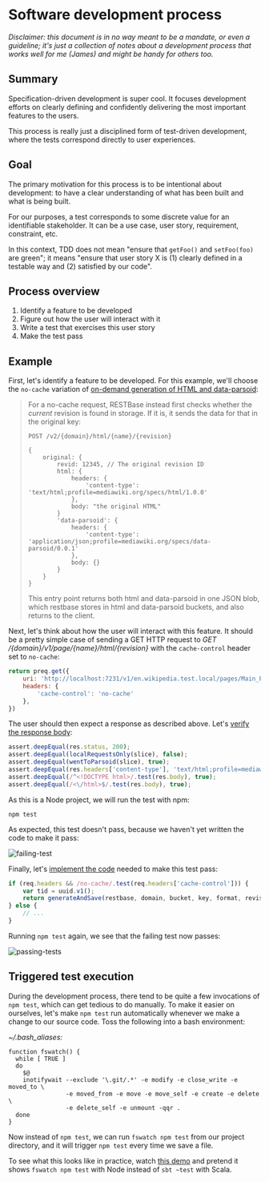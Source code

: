 # Software development process

*Disclaimer: this document is in no way meant to be a mandate, or even a guideline; it's just a collection of notes about a development process that works well for me (James) and might be handy for others too.*

## Summary

Specification-driven development is super cool.  It focuses development efforts on clearly defining and confidently delivering the most important features to the users.

This process is really just a disciplined form of test-driven development, where the tests correspond directly to user experiences.

## Goal

The primary motivation for this process is to be intentional about development: to have a clear understanding of what has been built and what is being built.

For our purposes, a test corresponds to some discrete value for an identifiable stakeholder.  It can be a use case, user story, requirement, constraint, etc.

In this context, TDD does not mean "ensure that `getFoo()` and `setFoo(foo)` are green"; it means "ensure that user story X is (1) clearly defined in a testable way and (2) satisfied by our code".

## Process overview

1. Identify a feature to be developed
2. Figure out how the user will interact with it
3. Write a test that exercises this user story
4. Make the test pass

## Example

First, let's identify a feature to be developed.  For this example, we'll choose the `no-cache` variation of [on-demand generation of HTML and data-parsoid](https://phabricator.wikimedia.org/T75955):

> For a no-cache request, RESTBase instead first checks whether the *current* revision is found in storage. If it is, it sends the data for that in the original key:
> 
> ```
> POST /v2/{domain}/html/{name}/{revision}
>
> {
>     original: {
>         revid: 12345, // The original revision ID
>         html: {
>             headers: {
>                 'content-type': 'text/html;profile=mediawiki.org/specs/html/1.0.0'
>             },
>             body: "the original HTML"
>         }
>         'data-parsoid': {
>             headers: {
>                 'content-type': 'application/json;profile=mediawiki.org/specs/data-parsoid/0.0.1'
>             },
>             body: {}
>         }
>     }
> }
> ```
>
> This entry point returns both html and data-parsoid in one JSON blob, which restbase stores in html and data-parsoid buckets, and also returns to the client.

Next, let's think about how the user will interact with this feature.  It should be a pretty simple case of sending a GET HTTP request to *GET /{domain}/v1/page/{name}/html/{revision}* with the `cache-control` header set to `no-cache`:

```javascript
return preq.get({
    uri: 'http://localhost:7231/v1/en.wikipedia.test.local/pages/Main_Page/html/139993',
    headers: {
        'cache-control': 'no-cache'
    },
})
```

The user should then expect a response as described above.  Let's [verify the response body](https://github.com/earldouglas/restbase/blob/56127d0f93034aa5e267bdce2d490c079052dfe3/test/features/parsoid/ondemand.js#L87):

```javascript
assert.deepEqual(res.status, 200);
assert.deepEqual(localRequestsOnly(slice), false);
assert.deepEqual(wentToParsoid(slice), true);
assert.deepEqual(res.headers['content-type'], 'text/html;profile=mediawiki.org/specs/html/1.0.0');
assert.deepEqual(/^<!DOCTYPE html>/.test(res.body), true);
assert.deepEqual(/<\/html>$/.test(res.body), true);
```

As this is a Node project, we will run the test with npm:

```
npm test
```

As expected, this test doesn't pass, because we haven't yet written the code to make it pass:

![failing-test](https://raw.githubusercontent.com/wikimedia/restbase/7857c51dd596c68e5da38987846f767885d56969/doc/development/failing-test.png)

Finally, let's [implement the code](https://github.com/earldouglas/restbase/blob/56127d0f93034aa5e267bdce2d490c079052dfe3/lib/filters/global/parsoid.js#L66) needed to make this test pass:

```javascript
if (req.headers && /no-cache/.test(req.headers['cache-control'])) {
    var tid = uuid.v1();
    return generateAndSave(restbase, domain, bucket, key, format, revision, tid);
} else {
    // ...
}
```

Running `npm test` again, we see that the failing test now passes:

![passing-tests](https://raw.githubusercontent.com/wikimedia/restbase/7857c51dd596c68e5da38987846f767885d56969/doc/development/passing-tests.png)

## Triggered test execution

During the development process, there tend to be quite a few invocations of `npm test`, which can get tedious to do manually.  To make it easier on ourselves, let's make `npm test` run automatically whenever we make a change to our source code.  Toss the following into a bash environment:

*~/.bash_aliases:*

```
function fswatch() {
  while [ TRUE ]
  do
    $@
    inotifywait --exclude '\.git/.*' -e modify -e close_write -e moved_to \
                -e moved_from -e move -e move_self -e create -e delete    \
                -e delete_self -e unmount -qqr .
  done
}
```

Now instead of `npm test`, we can run `fswatch npm test` from our project directory, and it will trigger `npm test` every time we save a file.

To see what this looks like in practice, watch [this demo](http://vimeo.com/75100243) and pretend it shows `fswatch npm test` with Node instead of `sbt ~test` with Scala.
